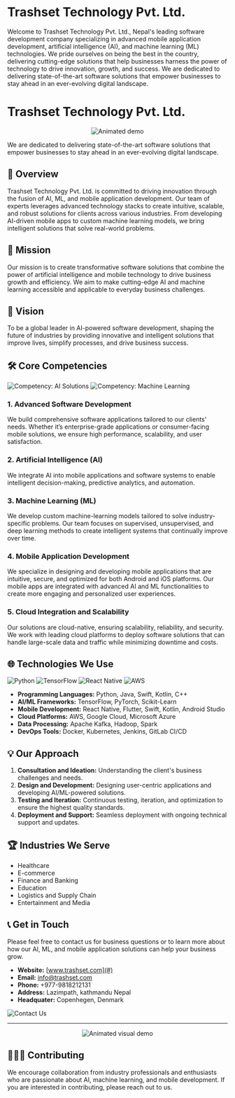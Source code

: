 # Trashset Technology Pvt. Ltd.

Welcome to Trashset Technology Pvt. Ltd., Nepal's leading software development company specializing in advanced mobile application development, artificial intelligence (AI), and machine learning (ML) technologies. We pride ourselves on being the best in the country, delivering cutting-edge solutions that help businesses harness the power of technology to drive innovation, growth, and success. We are dedicated to delivering state-of-the-art software solutions that empower businesses to stay ahead in an ever-evolving digital landscape.
# Trashset Technology Pvt. Ltd.


<p align="center">
  <img src="https://example.com/animation.gif" alt="Animated demo" />
</p>

We are dedicated to delivering state-of-the-art software solutions that empower businesses to stay ahead in an ever-evolving digital landscape.

## 🚀 Overview

Trashset Technology Pvt. Ltd. is committed to driving innovation through the fusion of AI, ML, and mobile application development. Our team of experts leverages advanced technology stacks to create intuitive, scalable, and robust solutions for clients across various industries. From developing AI-driven mobile apps to custom machine learning models, we bring intelligent solutions that solve real-world problems.

## 🎯 Mission

Our mission is to create transformative software solutions that combine the power of artificial intelligence and mobile technology to drive business growth and efficiency. We aim to make cutting-edge AI and machine learning accessible and applicable to everyday business challenges.

## 🌟 Vision

To be a global leader in AI-powered software development, shaping the future of industries by providing innovative and intelligent solutions that improve lives, simplify processes, and drive business success.

## 🛠 Core Competencies

![Competency: AI Solutions](https://img.shields.io/badge/AI_Solutions-Expert-green)
![Competency: Machine Learning](https://img.shields.io/badge/Machine_Learning-Advanced-blue)

### 1. Advanced Software Development
We build comprehensive software applications tailored to our clients' needs. Whether it’s enterprise-grade applications or consumer-facing mobile solutions, we ensure high performance, scalability, and user satisfaction.

### 2. Artificial Intelligence (AI)
We integrate AI into mobile applications and software systems to enable intelligent decision-making, predictive analytics, and automation.

### 3. Machine Learning (ML)
We develop custom machine-learning models tailored to solve industry-specific problems. Our team focuses on supervised, unsupervised, and deep learning methods to create intelligent systems that continually improve over time.

### 4. Mobile Application Development
We specialize in designing and developing mobile applications that are intuitive, secure, and optimized for both Android and iOS platforms. Our mobile apps are integrated with advanced AI and ML functionalities to create more engaging and personalized user experiences.

### 5. Cloud Integration and Scalability
Our solutions are cloud-native, ensuring scalability, reliability, and security. We work with leading cloud platforms to deploy software solutions that can handle large-scale data and traffic while minimizing downtime and costs.

## 🌐 Technologies We Use

![Python](https://img.shields.io/badge/Python-3.x-blue)
![TensorFlow](https://img.shields.io/badge/TensorFlow-ML-orange)
![React Native](https://img.shields.io/badge/React_Native-Mobile-green)
![AWS](https://img.shields.io/badge/AWS-Cloud-yellow)

- **Programming Languages:** Python, Java, Swift, Kotlin, C++
- **AI/ML Frameworks:** TensorFlow, PyTorch, Scikit-Learn
- **Mobile Development:** React Native, Flutter, Swift, Kotlin, Android Studio
- **Cloud Platforms:** AWS, Google Cloud, Microsoft Azure
- **Data Processing:** Apache Kafka, Hadoop, Spark
- **DevOps Tools:** Docker, Kubernetes, Jenkins, GitLab CI/CD

## 💡 Our Approach

1. **Consultation and Ideation:** Understanding the client's business challenges and needs.
2. **Design and Development:** Designing user-centric applications and developing AI/ML-powered solutions.
3. **Testing and Iteration:** Continuous testing, iteration, and optimization to ensure the highest quality standards.
4. **Deployment and Support:** Seamless deployment with ongoing technical support and updates.

## 🏆 Industries We Serve

- Healthcare
- E-commerce
- Finance and Banking
- Education
- Logistics and Supply Chain
- Entertainment and Media

## 📞 Get in Touch

Please feel free to contact us for business questions or to learn more about how our AI, ML, and mobile application solutions can help your business grow.

- **Website:** [www.trashset.com](#)
- **Email:** info@trashset.com
- **Phone:** +977-9818212131
- **Address:** Lazimpath, kathmandu Nepal
- **Headquater:** Copenhegen, Denmark

![Contact Us](https://img.shields.io/badge/Contact-Us-green)

---

<p align="center">
  <img src="https://example.com/animation.gif" alt="Animated visual demo" />
</p>

## 🧑‍🤝‍🧑 Contributing

We encourage collaboration from industry professionals and enthusiasts who are passionate about AI, machine learning, and mobile development. If you are interested in contributing, please reach out to us.

